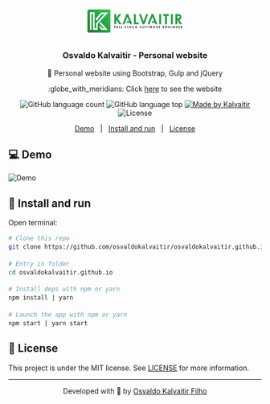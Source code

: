 <h1 align="center">
    <img src="/.github/assets/logo.png"
    width="200px"
    alt="Logo" />
</h1>

<h3 align="center">
  Osvaldo Kalvaitir - Personal website
</h3>

<p align="center">
  🥇 Personal website using Bootstrap, Gulp and jQuery
</p>

<p align="center">
  :globe_with_meridians: Click <a href="https://osvaldokalvaitir.github.io">here</a> to see the website
</p>

<p align="center">
  <img alt="GitHub language count" src="https://img.shields.io/github/languages/count/osvaldokalvaitir/osvaldokalvaitir.github.io.svg?color=00A83A">

  <img alt="GitHub language top" src="https://img.shields.io/github/languages/top/osvaldokalvaitir/osvaldokalvaitir.github.io.svg?color=00A83A">

  <a href="https://kalvaitir.com/">
    <img alt="Made by Kalvaitir" src="https://img.shields.io/badge/made%20by-Kalvaitir-00A83A">
  </a>

  <img alt="License" src="https://img.shields.io/badge/license-MIT-00A83A">
</p>

<p align="center">
  <a href="#computer-demo">Demo</a>&nbsp;&nbsp;&nbsp;|&nbsp;&nbsp;&nbsp;<a href="#wrench-install-and-run">Install and run</a>&nbsp;&nbsp;&nbsp;|&nbsp;&nbsp;&nbsp;<a href="#memo-license">License</a>
</p>

## :computer: Demo

![Demo](/.github/assets/demo.png)

## :wrench: Install and run

Open terminal:

```sh
# Clone this repo
git clone https://github.com/osvaldokalvaitir/osvaldokalvaitir.github.io

# Entry in folder
cd osvaldokalvaitir.github.io

# Install deps with npm or yarn
npm install | yarn

# Launch the app with npm or yarn
npm start | yarn start
```

## :memo: License

This project is under the MIT license. See [LICENSE](/LICENSE) for more information.

---

<p align="center">
Developed with 💚 by <a href="https://www.linkedin.com/in/osvaldokalvaitir">Osvaldo Kalvaitir Filho</a>
</p>
